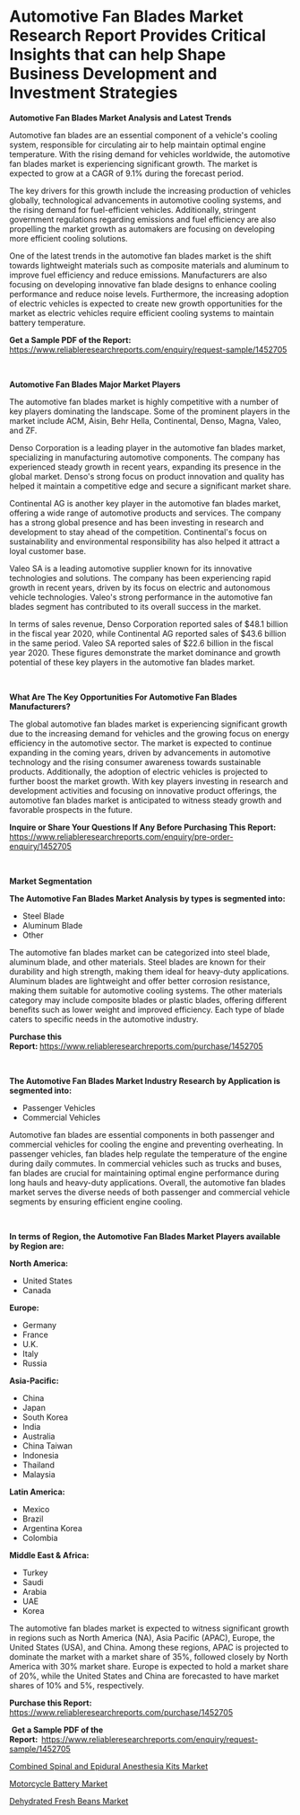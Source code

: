 <p><h1>Automotive Fan Blades Market Research Report Provides Critical Insights that can help Shape Business Development and Investment Strategies</h1></p><p><strong>Automotive Fan Blades Market Analysis and Latest Trends</strong></p>
<p><p>Automotive fan blades are an essential component of a vehicle's cooling system, responsible for circulating air to help maintain optimal engine temperature. With the rising demand for vehicles worldwide, the automotive fan blades market is experiencing significant growth. The market is expected to grow at a CAGR of 9.1% during the forecast period. </p><p>The key drivers for this growth include the increasing production of vehicles globally, technological advancements in automotive cooling systems, and the rising demand for fuel-efficient vehicles. Additionally, stringent government regulations regarding emissions and fuel efficiency are also propelling the market growth as automakers are focusing on developing more efficient cooling solutions.</p><p>One of the latest trends in the automotive fan blades market is the shift towards lightweight materials such as composite materials and aluminum to improve fuel efficiency and reduce emissions. Manufacturers are also focusing on developing innovative fan blade designs to enhance cooling performance and reduce noise levels. Furthermore, the increasing adoption of electric vehicles is expected to create new growth opportunities for the market as electric vehicles require efficient cooling systems to maintain battery temperature.</p></p>
<p><strong>Get a Sample PDF of the Report:&nbsp;</strong> <a href="https://www.reliableresearchreports.com/enquiry/request-sample/1452705">https://www.reliableresearchreports.com/enquiry/request-sample/1452705</a></p>
<p>&nbsp;</p>
<p><strong>Automotive Fan Blades Major Market Players</strong></p>
<p><p>The automotive fan blades market is highly competitive with a number of key players dominating the landscape. Some of the prominent players in the market include ACM, Aisin, Behr Hella, Continental, Denso, Magna, Valeo, and ZF.</p><p>Denso Corporation is a leading player in the automotive fan blades market, specializing in manufacturing automotive components. The company has experienced steady growth in recent years, expanding its presence in the global market. Denso's strong focus on product innovation and quality has helped it maintain a competitive edge and secure a significant market share.</p><p>Continental AG is another key player in the automotive fan blades market, offering a wide range of automotive products and services. The company has a strong global presence and has been investing in research and development to stay ahead of the competition. Continental's focus on sustainability and environmental responsibility has also helped it attract a loyal customer base.</p><p>Valeo SA is a leading automotive supplier known for its innovative technologies and solutions. The company has been experiencing rapid growth in recent years, driven by its focus on electric and autonomous vehicle technologies. Valeo's strong performance in the automotive fan blades segment has contributed to its overall success in the market.</p><p>In terms of sales revenue, Denso Corporation reported sales of $48.1 billion in the fiscal year 2020, while Continental AG reported sales of $43.6 billion in the same period. Valeo SA reported sales of $22.6 billion in the fiscal year 2020. These figures demonstrate the market dominance and growth potential of these key players in the automotive fan blades market.</p></p>
<p>&nbsp;</p>
<p><strong>What Are The Key Opportunities For Automotive Fan Blades Manufacturers?</strong></p>
<p><p>The global automotive fan blades market is experiencing significant growth due to the increasing demand for vehicles and the growing focus on energy efficiency in the automotive sector. The market is expected to continue expanding in the coming years, driven by advancements in automotive technology and the rising consumer awareness towards sustainable products. Additionally, the adoption of electric vehicles is projected to further boost the market growth. With key players investing in research and development activities and focusing on innovative product offerings, the automotive fan blades market is anticipated to witness steady growth and favorable prospects in the future.</p></p>
<p><strong>Inquire or Share Your Questions If Any Before Purchasing This Report:</strong> <a href="https://www.reliableresearchreports.com/enquiry/pre-order-enquiry/1452705">https://www.reliableresearchreports.com/enquiry/pre-order-enquiry/1452705</a></p>
<p>&nbsp;</p>
<p><strong>Market Segmentation</strong></p>
<p><strong>The Automotive Fan Blades Market Analysis by types is segmented into:</strong></p>
<p><ul><li>Steel Blade</li><li>Aluminum Blade</li><li>Other</li></ul></p>
<p><p>The automotive fan blades market can be categorized into steel blade, aluminum blade, and other materials. Steel blades are known for their durability and high strength, making them ideal for heavy-duty applications. Aluminum blades are lightweight and offer better corrosion resistance, making them suitable for automotive cooling systems. The other materials category may include composite blades or plastic blades, offering different benefits such as lower weight and improved efficiency. Each type of blade caters to specific needs in the automotive industry.</p></p>
<p><strong>Purchase this Report:&nbsp;</strong><a href="https://www.reliableresearchreports.com/purchase/1452705">https://www.reliableresearchreports.com/purchase/1452705</a></p>
<p>&nbsp;</p>
<p><strong>The Automotive Fan Blades Market Industry Research by Application is segmented into:</strong></p>
<p><ul><li>Passenger Vehicles</li><li>Commercial Vehicles</li></ul></p>
<p><p>Automotive fan blades are essential components in both passenger and commercial vehicles for cooling the engine and preventing overheating. In passenger vehicles, fan blades help regulate the temperature of the engine during daily commutes. In commercial vehicles such as trucks and buses, fan blades are crucial for maintaining optimal engine performance during long hauls and heavy-duty applications. Overall, the automotive fan blades market serves the diverse needs of both passenger and commercial vehicle segments by ensuring efficient engine cooling.</p></p>
<p>&nbsp;</p>
<p><strong>In terms of Region, the Automotive Fan Blades Market Players available by Region are:</strong></p>
<p>
    <p> <strong> North America: </strong>
        <ul>
            <li>United States</li>
            <li>Canada</li>
        </ul>
        </p> 
    <p> <strong> Europe: </strong>
        <ul>
            <li>Germany</li>
            <li>France</li>
            <li>U.K.</li>
            <li>Italy</li>
            <li>Russia</li>
        </ul>
        </p> 
    <p> <strong> Asia-Pacific: </strong>
        <ul>
            <li>China</li>
            <li>Japan</li>
            <li>South Korea</li>
            <li>India</li>
            <li>Australia</li>
            <li>China Taiwan</li>
            <li>Indonesia</li>
            <li>Thailand</li>
            <li>Malaysia</li>
        </ul>
        </p> 
    <p> <strong> Latin America: </strong>
        <ul>
            <li>Mexico</li>
            <li>Brazil</li>
            <li>Argentina Korea</li>
            <li>Colombia</li>
        </ul>
        </p> 
    <p> <strong> Middle East & Africa: </strong>
        <ul>
            <li>Turkey</li>
            <li>Saudi</li>
            <li>Arabia</li>
            <li>UAE</li>
            <li>Korea</li>
        </ul>
    </p>
    </p>
<p><p>The automotive fan blades market is expected to witness significant growth in regions such as North America (NA), Asia Pacific (APAC), Europe, the United States (USA), and China. Among these regions, APAC is projected to dominate the market with a market share of 35%, followed closely by North America with 30% market share. Europe is expected to hold a market share of 20%, while the United States and China are forecasted to have market shares of 10% and 5%, respectively.</p></p>
<p><strong>Purchase this Report: </strong><a href="https://www.reliableresearchreports.com/purchase/1452705">https://www.reliableresearchreports.com/purchase/1452705</a></p>
<p>&nbsp;<strong>Get a Sample PDF of the Report:&nbsp;&nbsp;</strong><a href="https://www.reliableresearchreports.com/enquiry/request-sample/1452705">https://www.reliableresearchreports.com/enquiry/request-sample/1452705</a></p>
<p><strong></strong></p>
<p><p><a href="https://view.publitas.com/reportprime-1/combined-spinal-and-epidural-anesthesia-kits-market-share-market-new-trends-analysis-report-by-type-by-application-by-end-use-by-region-and-segment-forecasts-2023-2030/">Combined Spinal and Epidural Anesthesia Kits Market</a></p><p><a href="https://view.publitas.com/reportprime-1/motorcycle-battery-market-size-2024-2031-global-industrial-analysis-key-geographical-regions-market-share-top-key-players-product-types-and-forecast-research-report/">Motorcycle Battery Market</a></p><p><a href="https://view.publitas.com/reportprime-1/dehydrated-fresh-beans-market-size-growth-and-forecast-from-2023-2030/">Dehydrated Fresh Beans Market</a></p></p>